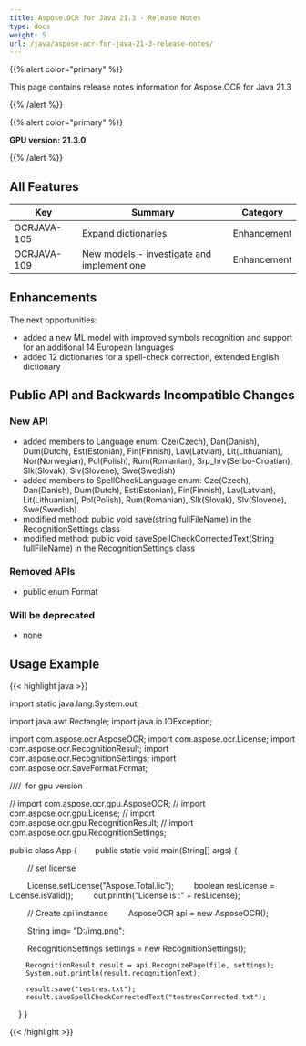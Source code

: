 ```yaml
---
title: Aspose.OCR for Java 21.3 - Release Notes
type: docs
weight: 5
url: /java/aspose-ocr-for-java-21-3-release-notes/
---
```


{{% alert color="primary" %}}

This page contains release notes information for Aspose.OCR for Java 21.3

{{% /alert %}}

{{% alert color="primary" %}}

**GPU version: 21.3.0**

{{% /alert %}}

## All Features

|Key|Summary|Category|
|---|---|---|
|OCRJAVA-105|Expand dictionaries|Enhancement|
|OCRJAVA-109|New models - investigate and implement one|Enhancement|


## Enhancements

The next opportunities:

- added a new ML model with improved symbols recognition and support for an additional 14 European languages
- added 12 dictionaries for a spell-check correction, extended English dictionary

## Public API and Backwards Incompatible Changes

### New API

-  added members to Language enum: Cze(Czech), Dan(Danish), Dum(Dutch), Est(Estonian), Fin(Finnish), Lav(Latvian), Lit(Lithuanian), Nor(Norwegian), Pol(Polish), Rum(Romanian), Srp_hrv(Serbo-Croatian), Slk(Slovak), Slv(Slovene), Swe(Swedish)
 -  added members to SpellCheckLanguage enum: Cze(Czech), Dan(Danish), Dum(Dutch), Est(Estonian), Fin(Finnish), Lav(Latvian), Lit(Lithuanian), Pol(Polish), Rum(Romanian), Slk(Slovak), Slv(Slovene), Swe(Swedish)
-  modified method: public void save(string fullFileName)  in the RecognitionSettings class
-  modified method: public void saveSpellCheckCorrectedText(String fullFileName)  in the RecognitionSettings class



### Removed APIs

-  public enum Format


### Will be deprecated

- none

## Usage Example

{{< highlight java >}}

import static java.lang.System.out;

import java.awt.Rectangle;
import java.io.IOException;

import com.aspose.ocr.AsposeOCR;
import com.aspose.ocr.License;
import com.aspose.ocr.RecognitionResult;
import com.aspose.ocr.RecognitionSettings;
import com.aspose.ocr.SaveFormat.Format;

////  for gpu version

// import com.aspose.ocr.gpu.AsposeOCR;
// import com.aspose.ocr.gpu.License;
// import com.aspose.ocr.gpu.RecognitionResult;
// import com.aspose.ocr.gpu.RecognitionSettings;

public class App {
       public static void main(String[] args) {

        // set license    

        License.setLicense("Aspose.Total.lic");
        boolean resLicense = License.isValid();
        out.println("License is :" + resLicense);

        // Create api instance
        AsposeOCR api = new AsposeOCR();

        String img= "D:/img.png";		
		
        RecognitionSettings settings = new RecognitionSettings();
			
		RecognitionResult result = api.RecognizePage(file, settings);
		System.out.println(result.recognitionText);		
		
		result.save("testres.txt");
		result.saveSpellCheckCorrectedText("testresCorrected.txt");
    }
}

{{< /highlight >}}
